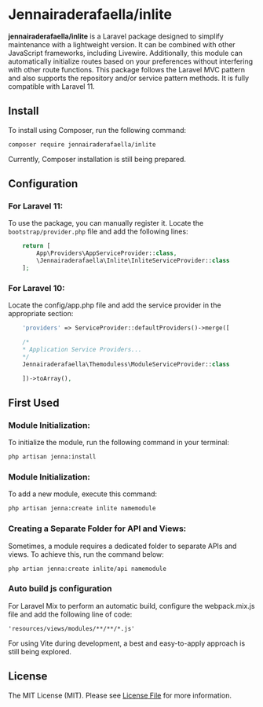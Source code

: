 # Jennairaderafaella/inlite

**jennairaderafaella/inlite** is a Laravel package designed to simplify maintenance with a lightweight version. It can be combined with other JavaScript frameworks, including Livewire. Additionally, this module can automatically initialize routes based on your preferences without interfering with other route functions. This package follows the Laravel MVC pattern and also supports the repository and/or service pattern methods. It is fully compatible with Laravel 11.
## Install
To install using Composer, run the following command:
```
composer require jennairaderafaella/inlite
```
Currently, Composer installation is still being prepared.

## Configuration
### For Laravel 11:
To use the package, you can manually register it. Locate the `bootstrap/provider.php` file and add the following lines:

```PHP
    return [
        App\Providers\AppServiceProvider::class,
        \Jennairaderafaella\Inlite\InliteServiceProvider::class
    ];
```

### For Laravel 10:
Locate the config/app.php file and add the service provider in the appropriate section:
```PHP
    'providers' => ServiceProvider::defaultProviders()->merge([

    /*
    * Application Service Providers...
    */
    Jennairaderafaella\Themoduless\ModuleServiceProvider::class

    ])->toArray(),
```

## First Used
### Module Initialization:
To initialize the module, run the following command in your terminal:
```BASH
php artisan jenna:install
```
### Module Initialization:
To add a new module, execute this command:
```BASH
php artisan jenna:create inlite namemodule
```
### Creating a Separate Folder for API and Views:
Sometimes, a module requires a dedicated folder to separate APIs and views. To achieve this, run the command below:
```BASH
php artian jenna:create inlite/api namemodule
```
### Auto build js configuration
For Laravel Mix to perform an automatic build, configure the webpack.mix.js file and add the following line of code:
```
'resources/views/modules/**/**/*.js'
```
For using Vite during development, a best and easy-to-apply approach is still being explored.
## License
The MIT License (MIT). Please see [License File](LICENSE.md) for more information.